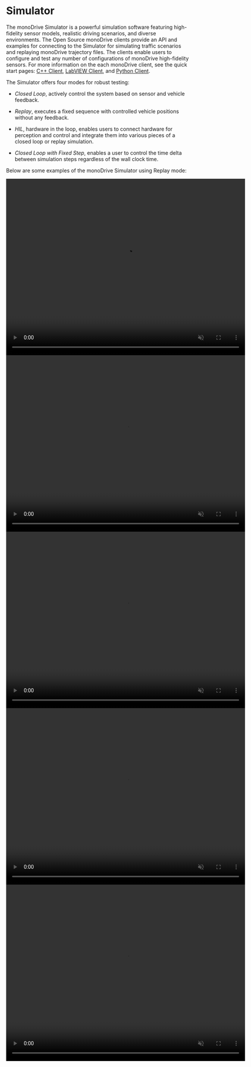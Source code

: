 # Simulator 

The monoDrive Simulator is a powerful simulation software featuring high-fidelity sensor models, realistic driving scenarios, and diverse environments. The Open Source monoDrive clients provide an API and examples for connecting to the Simulator for simulating traffic scenarios and replaying monoDrive trajectory files. The clients enable users to configure and test any number of configurations of monoDrive high-fidelity sensors. For more information on the each monoDrive client, see the quick start pages: [C++ Client](../cpp_client/cpp_quick_start), [LabVIEW Client](../LV_client/quick_start/LabVIEW_client_quick_start), and [Python Client](../python_client/quick_start).

The Simulator offers four modes for robust testing: 

- *Closed Loop*, actively control the system based on sensor and vehicle feedback.

- *Replay*, executes a fixed sequence with controlled vehicle positions without any feedback.

- *HIL*, hardware in the loop, enables users to connect hardware for perception and control and integrate them into various pieces of a closed loop or replay simulation.

- *Closed Loop with Fixed Step*, enables a user to control the time delta between simulation steps regardless of the wall clock time.

Below are some examples of the monoDrive Simulator using Replay mode:

<div class="img_container">
  <video width=650px height=480px muted autoplay loop>
    <source src="http://cdn.monodrive.io/readthedocs/highway_exit_trajectory.mp4" type="video/mp4">
  </video>
</div> 

<div class="img_container">
  <video width=650px height=480px muted autoplay loop>
    <source src="http://cdn.monodrive.io/readthedocs/sudden_stop_trajectory.mp4" type="video/mp4">
  </video>
</div> 

<div class="img_container">
  <video width=650px height=480px muted autoplay loop>
    <source src="http://cdn.monodrive.io/readthedocs/straight_highway.mp4" type="video/mp4">
  </video>
</div> 

<div class="img_container">
  <video width=650px height=480px muted autoplay loop>
    <source src="http://cdn.monodrive.io/readthedocs/traffic_circle.mp4" type="video/mp4">
  </video>
</div> 

<div class="img_container">
  <video width=650px height=480px muted autoplay loop>
    <source src="http://cdn.monodrive.io/readthedocs/highway_lane_change.mp4" type="video/mp4">
  </video>
</div> 

<p>&nbsp;</p>